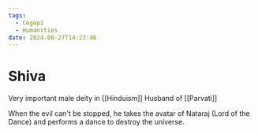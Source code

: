 ```yaml
---
tags:
  - Cegep1
  - Humanities
date: 2024-08-27T14:23:46
---
```


# Shiva

Very important male deity in [[Hinduism]]
Husband of [[Parvati]]

When the evil can't be stopped, he takes the avatar of Nataraj (Lord of the Dance) and performs a dance to destroy the universe.